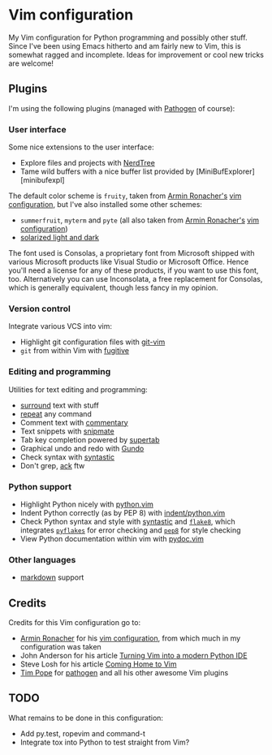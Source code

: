 # Vim configuration

My Vim configuration for Python programming and possibly other stuff.  Since
I've been using Emacs hitherto and am fairly new to Vim, this is somewhat
ragged and incomplete.  Ideas for improvement or cool new tricks are welcome!


## Plugins

I'm using the following plugins (managed with [Pathogen][pathogen] of course):

### User interface

Some nice extensions to the user interface:

- Explore files and projects with [NerdTree][nerdtree]
- Tame wild buffers with a nice buffer list provided by
  [MiniBufExplorer][minibufexpl]

The default color scheme is `fruity`, taken from [Armin Ronacher's][ar] [vim
configuration][arvim], but I've also installed some other schemes:

- `summerfruit`, `myterm` and `pyte` (all also taken from [Armin
  Ronacher's][ar] [vim configuration][arvim])
- [solarized light and dark][solarized]

The font used is Consolas, a proprietary font from Microsoft shipped with
various Microsoft products like Visual Studio or Microsoft Office.  Hence
you'll need a license for any of these products, if you want to use this font,
too.  Alternatively you can use Inconsolata, a free replacement for Consolas,
which is generally equivalent, though less fancy in my opinion.


### Version control

Integrate various VCS into vim:

- Highlight git configuration files with [git-vim][git-vim]
- `git` from within Vim with [fugitive][fugitive]


### Editing and programming

Utilities for text editing and programming:

- [surround][surround] text with stuff
- [repeat][repeat] any command
- Comment text with [commentary][commentary]
- Text snippets with [snipmate][snipmate]
- Tab key completion powered by [supertab][supertab]
- Graphical undo and redo with [Gundo][gundo]
- Check syntax with [syntastic][syntastic]
- Don't grep, [ack][ack] ftw


### Python support

- Highlight Python nicely with [python.vim][python-syntax]
- Indent Python correctly (as by PEP 8) with [indent/python.vim][python-indent]
- Check Python syntax and style with [syntastic][syntastic] and
  [`flake8`][flake8], which integrates [`pyflakes`][pyflakes] for error
  checking and [`pep8`][pep8] for style checking
- View Python documentation within vim with [pydoc.vim][pydoc]


### Other languages

- [markdown][markdown] support


Credits
-------

Credits for this Vim configuration go to:

- [Armin Ronacher][ar] for his [vim configuration][arvim], from which much in my
  configuration was taken
- John Anderson for his article [Turning Vim into a modern Python IDE][vim-ide]
- Steve Losh for his article [Coming Home to Vim][coming-home]
- [Tim Pope][tpope] for [pathogen][pathogen] and all his other awesome Vim plugins


TODO
----

What remains to be done in this configuration:

- Add py.test, ropevim and command-t
- Integrate tox into Python to test straight from Vim?


[pathogen]: https://github.com/tpope/vim-pathogen
[nerdtree]: https://github.com/scrooloose/nerdtree
[MiniBufExplorer]: https://github.com/fholgado/minibufexpl.vim
[ar]: https://github.com/mitsuhiko
[arvim]: https://github.com/mitsuhiko/dotfiles/tree/master/vim
[solarized]: https://github.com/altercation/vim-colors-solarized
[git-vim]: https://github.com/tpope/vim-git
[fugitive]: https://github.com/tpope/vim-fugitive
[surround]: https://github.com/tpope/vim-surround
[repeat]: https://github.com/tpope/vim-repeat
[commentary]: https://github.com/tpope/vim-commentary
[snipmate]: https://github.com/msanders/snipmate.vim
[supertab]: https://github.com/ervandew/supertab
[gundo]: https://github.com/sjl/gundo.vim
[syntastic]: https://github.com/scrooloose/syntastic
[ack]: https://github.com/mileszs/ack.vim
[python-indent]: http://www.vim.org/scripts/script.php?script_id=974
[python-syntax]: http://www.vim.org/scripts/script.php?script_id=790
[flake8]: http://pypi.python.org/pypi/flake8
[pyflakes]: http://pypi.python.org/pypi/pyflakes
[pep8]: http://pypi.python.org/pypi/pep8
[pydoc]: https://github.com/fs111/pydoc.vim
[markdown]: https://github.com/tpope/vim-markdown
[vim-ide]: http://sontek.net/turning-vim-into-a-modern-python-ide
[coming-home]: http://stevelosh.com/blog/2010/09/coming-home-to-vim/
[tpope]: https://github.com/tpope

